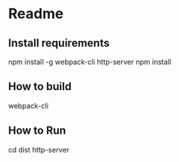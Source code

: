 # Readme

## Install requirements
npm install -g webpack-cli http-server
npm install

## How to build
webpack-cli

## How to Run
cd dist
http-server